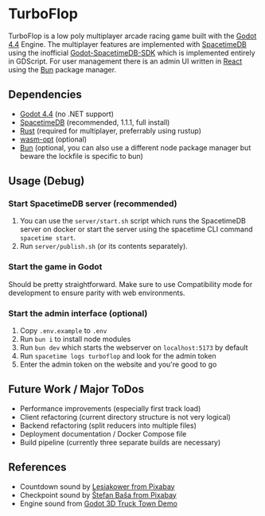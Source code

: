 # TurboFlop
TurboFlop is a low poly multiplayer arcade racing game built with the [Godot 4.4](https://godotengine.org) Engine. The multiplayer features are implemented with [SpacetimeDB](https://spacetimedb.com) using the inofficial  [Godot-SpacetimeDB-SDK](https://github.com/flametime/Godot-SpacetimeDB-SDK) which is implemented entirely in GDScript. For user management there is an admin UI written in [React](https://react.dev/) using the [Bun](https://bun.sh/) package manager.

## Dependencies
* [Godot 4.4](https://godotengine.org/download) (no .NET support)
* [SpacetimeDB](https://spacetimedb.com/install) (recommended, 1.1.1, full install)
* [Rust](https://www.rust-lang.org/tools/install) (required for multiplayer, preferrably using rustup)
* [wasm-opt](https://github.com/WebAssembly/binaryen) (optional)
* [Bun](https://bun.sh/) (optional, you can also use a different node package manager but beware the lockfile is specific to bun)

## Usage (Debug)
### Start SpacetimeDB server (recommended)
1. You can use the `server/start.sh` script which runs the SpacetimeDB server on docker or start the server using the spacetime CLI command `spacetime start`.
2. Run `server/publish.sh` (or its contents separately).

### Start the game in Godot
Should be pretty straightforward. Make sure to use Compatibility mode for development to ensure parity with web environments.

### Start the admin interface (optional)
1. Copy `.env.example` to `.env`
2. Run `bun i` to install node modules
3. Run `bun dev` which starts the webserver on `localhost:5173` by default
4. Run `spacetime logs turboflop` and look for the admin token
5. Enter the admin token on the website and you're good to go

## Future Work / Major ToDos
* Performance improvements (especially first track load)
* Client refactoring (current directory structure is not very logical)
* Backend refactoring (split reducers into multiple files)
* Deployment documentation / Docker Compose file
* Build pipeline (currently three separate builds are necessary)

## References
* Countdown sound by [Lesiakower from Pixabay](https://pixabay.com/users/lesiakower-25701529/?utm_source=link-attribution&utm_medium=referral&utm_campaign=music&utm_content=151797)
* Checkpoint sound by [Štefan Baša from Pixabay](https://pixabay.com/users/malarbrush-43159066/?utm_source=link-attribution&utm_medium=referral&utm_campaign=music&utm_content=204151)
* Engine sound from [Godot 3D Truck Town Demo](https://godotengine.org/asset-library/asset/524)
